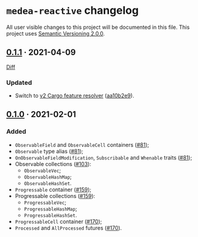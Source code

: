 `medea-reactive` changelog
==========================

All user visible changes to this project will be documented in this file. This project uses [Semantic Versioning 2.0.0].




## [0.1.1] · 2021-04-09
[0.1.1]: https://github.com/instrumentisto/medea/tree/medea-reactive-0.1.1/crates/medea-reactive

[Diff](https://github.com/instrumentisto/medea/compare/medea-reactive-0.1.0...medea-reactive-0.1.1)

### Updated

- Switch to [v2 Cargo feature resolver][011-1] ([aa10b2e9]).

[aa10b2e9]: https://github.com/instrumentisto/medea/commit/aa10b2e9fc151465f77dc37d7f11f7cf654dbe6f
[011-1]: https://doc.rust-lang.org/cargo/reference/features.html#feature-resolver-version-2




## [0.1.0] · 2021-02-01
[0.1.0]: https://github.com/instrumentisto/medea/tree/medea-reactive-0.1.0/crates/medea-reactive

### Added

- `ObservableField` and `ObservableCell` containers ([#81]);
- `Observable` type alias ([#81]);
- `OnObservableFieldModification`, `Subscribable` and `Whenable` traits ([#81]);
- Observable collections ([#103]):
    - `ObservableVec`;
    - `ObservableHashMap`;
    - `ObservableHashSet`.
- `Progressable` container ([#159]);
- Progressable collections ([#159]):
    - `ProgressableVec`;
    - `ProgressableHashMap`;
    - `ProgressableHashSet`.
- `ProgressableCell` container ([#170]);
- `Processed` and `AllProcessed` futures ([#170]).

[#81]: https://github.com/instrumentisto/medea/pull/81
[#103]: https://github.com/instrumentisto/medea/pull/103
[#159]: https://github.com/instrumentisto/medea/pull/159
[#170]: https://github.com/instrumentisto/medea/pull/170





[Semantic Versioning 2.0.0]: https://semver.org
